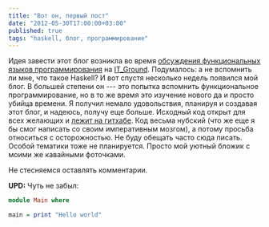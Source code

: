 ```yaml
---
title: "Вот он, первый пост"
date: "2012-05-30T17:00:00+03:00"
published: true
tags: "haskell, блог, программирование"
---
```


Идея завести этот блог возникла во время
[обсуждения функциональных языков программирования](http://itground.by/Podcast/006) на
[IT_Ground](http://itground.by/). Подумалось: а не вспомнить ли мне, что такое Haskell? И вот спустя несколько недель
появился мой блог. В большей степени он&nbsp;--- это попытка вспомнить функциональное программирование, но в то же время это
изучение нового да и просто убийца времени. Я получил немало удовольствия, планируя и создавая этот блог, и надеюсь,
получу еще больше. Исходный код открыт для всех желающих и [лежит на гитхабе](https://github.com/dikmax/haskell-blog).
Код весьма нубский (что же еще я бы смог написать со своим императивным мозгом), а потому просьба относиться с
осторожностью. Не буду обещать часто сюда писать. Особой тематики тоже не планируется. Просто мой уютный бложик с моими
же кавайными фоточками.

Не стесняемся оставлять комментарии.

**UPD:** Чуть не забыл:

~~~~~~~haskell
module Main where

main = print "Hello world"
~~~~~~~
